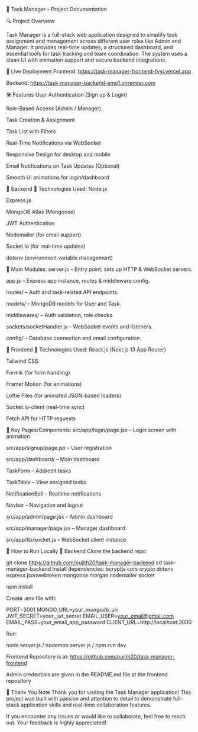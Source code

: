 📝 Task Manager – Project Documentation



🔍 Project Overview

Task Manager is a full-stack web application designed to simplify task assignment and management across different user roles like Admin and Manager. It provides real-time updates, a structured dashboard, and essential tools for task tracking and team coordination. The system uses a clean UI with animation support and secure backend integrations.

🚀 Live Deployment
Frontend: https://task-manager-frontend-fvyi.vercel.app

Backend: https://task-manager-backend-emo1.onrender.com

🛠️ Features
User Authentication (Sign up & Login)

Role-Based Access (Admin / Manager)

Task Creation & Assignment

Task List with Filters

Real-Time Notifications via WebSocket

Responsive Design for desktop and mobile

Email Notifications on Task Updates (Optional)

Smooth UI animations for login/dashboard

🧠 Backend
📌 Technologies Used:
Node.js

Express.js

MongoDB Atlas (Mongoose)

JWT Authentication

Nodemailer (for email support)

Socket.io (for real-time updates)

dotenv (environment variable management)

🧩 Main Modules:
server.js – Entry point; sets up HTTP & WebSocket servers.

app.js – Express app instance, routes & middleware config.

routes/ – Auth and task-related API endpoints.

models/ – MongoDB models for User and Task.

middlewares/ – Auth validation, role checks.

sockets/socketHandler.js – WebSocket events and listeners.

config/ – Database connection and email configuration.

🎨 Frontend
📌 Technologies Used:
React.js (Next.js 13 App Router)

Tailwind CSS

Formik (for form handling)

Framer Motion (for animations)

Lottie Files (for animated JSON-based loaders)

Socket.io-client (real-time sync)

Fetch API for HTTP requests

🧩 Key Pages/Components:
src/app/login/page.jsx – Login screen with animation

src/app/signup/page.jsx – User registration

src/app/dashboard/ – Main dashboard

TaskForm – Add/edit tasks

TaskTable – View assigned tasks

NotificationBell – Realtime notifications

Navbar – Navigation and logout

src/app/admin/page.jsx – Admin dashboard

src/app/manager/page.jsx – Manager dashboard

src/app/lib/socket.js – WebSocket client instance

🧪 How to Run Locally
🔧 Backend
Clone the backend repo:

git clone https://github.com/pujith20/task-manager-backend
cd task-manager-backend
Install dependencies:
bcryptjs
cors
crypto
dotenv
express
jsonwebtoken
mongoose
morgan
nodemailer
socket


npm install

Create .env file with:


PORT=3001
MONGO_URL=your_mongodb_uri
JWT_SECRET=your_jwt_secret
EMAIL_USER=your_email@gmail.com
EMAIL_PASS=your_email_app_password
CLIENT_URL=http://localhost:3000

Run:

node server.js /  nodemon server.js / npm run dev


Frontend Repository is at: https://github.com/pujith20/task-manager-frontend

Admin credentials are given in the README.md file at the frontend repository 

🙏 Thank You Note
Thank you for visiting the Task Manager application!
This project was built with passion and attention to detail to demonstrate full-stack application skills and real-time collaboration features.

If you encounter any issues or would like to collaborate, feel free to reach out. Your feedback is highly appreciated!
